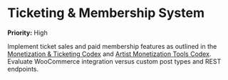 # Ticketing & Membership System

**Priority:** High

Implement ticket sales and paid membership features as outlined in the [Monetization & Ticketing Codex](../monetization-ticketing-codex.md) and [Artist Monetization Tools Codex](../artist-monetization-tools-codex.md). Evaluate WooCommerce integration versus custom post types and REST endpoints.
